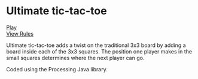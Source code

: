 # Ultimate tic-tac-toe

[Play](http://giangd.github.io/UltimateTicTacToe/)
<br/>
[View Rules](https://en.wikipedia.org/wiki/Ultimate_tic-tac-toe)

Ultimate tic-tac-toe adds a twist on the traditional 3x3 board by adding a board inside each of the 3x3 squares. The position one player makes in the small squares determines where the next player can go.

Coded using the Processing Java library.
